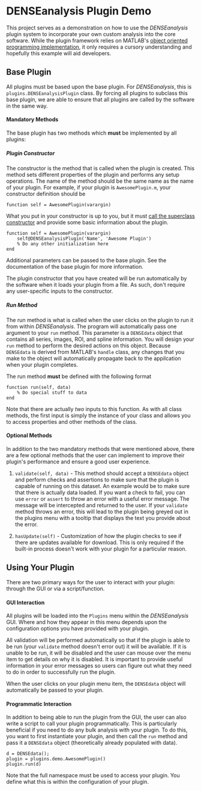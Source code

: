 # DENSEanalysis Plugin Demo
This project serves as a demonstration on how to use the *DENSEanalysis* plugin system to incorporate your own custom analysis into the core software. While the plugin framework relies on MATLAB's [object oriented programming implementation](https://www.mathworks.com/help/matlab/object-oriented-programming.html), it only requires a cursory understanding and hopefully this example will aid developers.

## Base Plugin ##

All plugins must be based upon the base plugin. For *DENSEanalysis*,
this is `plugins.DENSEanalysisPlugin` class. By forcing all plugins to subclass this base plugin, we are able to ensure that all plugins are called by the software in the same way.

#### Mandatory Methods ####
The base plugin has two methods which **must** be implemented by all plugins:

##### Plugin Constructor #####

The constructor is the method that is called when the plugin is created.
This method sets different properties of the plugin and performs any setup operations. The name of the method should be the same name as the name of your plugin. For example, if your plugin is `AwesomePlugin.m`, your constructor definition should be

    function self = AwesomePlugin(varargin)
    
What you put in your constructor is up to you, but it must [call the superclass constructor](https://www.mathworks.com/help/matlab/matlab_oop/calling-superclass-methods-on-subclass-objects.html) and provide some basic information about the plugin. 

    function self = AwesomePlugin(varargin)
        self@DENSEanalysisPlugin('Name', 'Awesome Plugin')
        % Do any other initialization here
    end
    
Additional parameters can be passed to the base plugin. See the documentation of the base plugin for more information.

The plugin constructor that you have created will be run automatically by the software when it loads your plugin from a file. As such, don't require any user-specific inputs to the constructor.

##### Run Method ######

The run method is what is called when the user clicks on the plugin to run it from within *DENSEanalysis*. The program will automatically pass one argument to your `run` method. This parameter is a `DENSEdata` object that contains all series, images, ROI, and spline information. You will design your `run` method to perform the desired actions on this object. Because `DENSEdata` is derived from MATLAB's `handle` class, any changes that you make to the object will automatically propagate back to the appilcation when your plugin completes.

The run method **must** be defined with the following format

    function run(self, data)
        % Do special stuff to data
    end
    
Note that there are actually *two* inputs to this function. As with all class methods, the first input is simply the instance of your class and allows you to access properties and other methods of the class.

#### Optional Methods ####

In addition to the two mandatory methods that were mentioned above, there are a few optional methods that the user can implement to improve their plugin's performance and ensure a good user experience.

1. `validate(self, data)` - This method should accept a `DENSEdata` object and perform checks and assertions to make sure that the plugin is capable of running on this dataset. An example would be to make sure that there is actually data loaded. If you want a check to fail, you can use `error` or `assert` to throw an error with a useful error message. The message will be intercepted and returned to the user. If your `validate` method throws an error, this will lead to the plugin being greyed out in the plugins menu with a tooltip that displays the text you provide about the error.

2. `hasUpdate(self)` - Customization of how the plugin checks to see if there are updates available for download. This is only required if the built-in process doesn't work with your plugin for a particular reason.

## Using Your Plugin ##
There are two primary ways for the user to interact with your plugin: through the GUI or via a script/function.

#### GUI Interaction ####
All plugins will be loaded into the `Plugins` menu within the *DENSEanalysis* GUI. Where and how they appear in this menu depends upon the configuration options you have provided with your plugin. 

All validation will be performed automatically so that if the plugin is able to be run (your `validate` method doesn't error out) it will be available. If it is unable to be run, it will be disabled and the user can mouse over the menu item to get details on why it is disabled. It is important to provide useful information in your error messages so users can figure out what they need to do in order to successfully run the plugin.

When the user clicks on your plugin menu item, the `DENSEdata` object will automatically be passed to your plugin.

#### Programmatic Interaction ####

In addition to being able to run the plugin from the GUI, the user can also write a script to call your plugin programmatically. This is particularly beneficial if you need to do any bulk analysis with your plugin. To do this, you want to first instantiate your plugin, and then call the `run` method and pass it a `DENSEdata` object (theoretically already populated with data).

    d = DENSEdata();
    plugin = plugins.demo.AwesomePlugin()
    plugin.run(d)

Note that the full namespace must be used to access your plugin. You define what this is within the configuration of your plugin.
